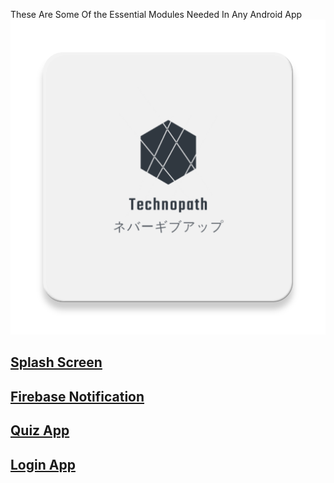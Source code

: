 These Are Some Of the Essential Modules Needed In Any Android App
![logo](logo.png)

## [Splash Screen](/SplashScreen)

## [Firebase Notification](/Notification%20Utils)

## [Quiz App](/QuizApp)

## [Login App](/LoginScreen)